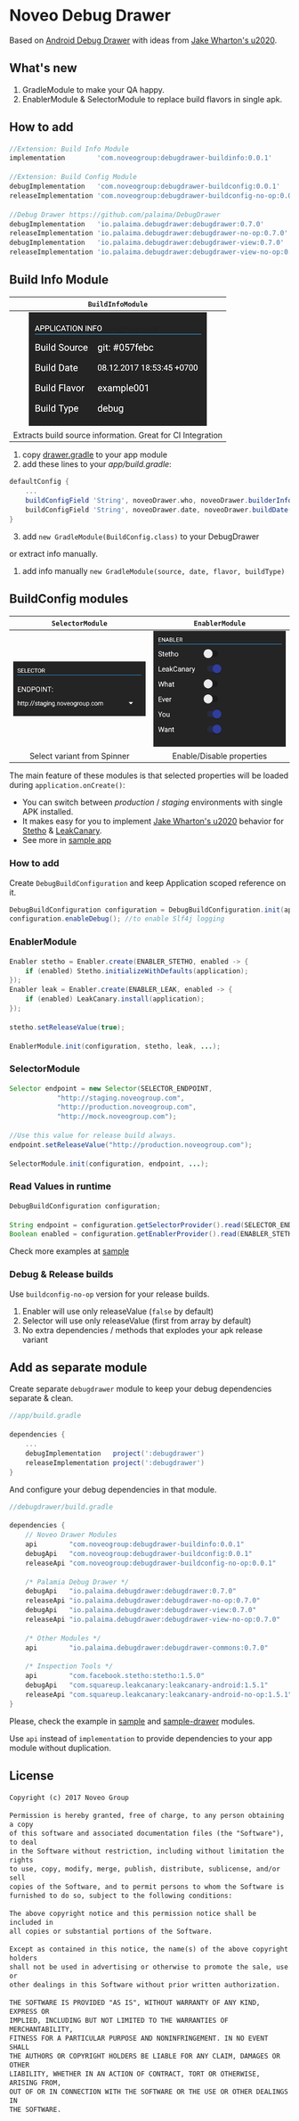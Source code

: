 # Noveo Debug Drawer

Based on [Android Debug Drawer](https://github.com/palaima/DebugDrawer) with ideas from [Jake Wharton's u2020](https://github.com/JakeWharton/u2020).

## What's new

1. GradleModule to make your QA happy.
2. EnablerModule & SelectorModule to replace build flavors in single apk.

## How to add

```groovy
//Extension: Build Info Module
implementation        'com.noveogroup:debugdrawer-buildinfo:0.0.1'

//Extension: Build Config Module
debugImplementation   'com.noveogroup:debugdrawer-buildconfig:0.0.1'
releaseImplementation 'com.noveogroup:debugdrawer-buildconfig-no-op:0.0.1'

//Debug Drawer https://github.com/palaima/DebugDrawer
debugImplementation   'io.palaima.debugdrawer:debugdrawer:0.7.0'
releaseImplementation 'io.palaima.debugdrawer:debugdrawer-no-op:0.7.0'
debugImplementation   'io.palaima.debugdrawer:debugdrawer-view:0.7.0'
releaseImplementation 'io.palaima.debugdrawer:debugdrawer-view-no-op:0.7.0'
```

## Build Info Module

| `BuildInfoModule` |  
| :---: | 
| ![Gradle Module Screenshot](images/gradle-module.png) | 
| Extracts build source information. Great for CI Integration | 

1. copy [drawer.gradle](/sample/drawer.gradle) to your app module
2. add these lines to your _app/build.gradle_:
```groovy
defaultConfig {
    ...
    buildConfigField 'String', noveoDrawer.who, noveoDrawer.builderInfo()
    buildConfigField 'String', noveoDrawer.date, noveoDrawer.buildDate()
}
```
3. add `new GradleModule(BuildConfig.class)` to your DebugDrawer 

or extract info manually.

1. add info manually `new GradleModule(source, date, flavor, buildType)`

## BuildConfig modules

| `SelectorModule` | `EnablerModule` |
| :---: | :---: |
| ![](images/selector-module.png) | ![](images/enabler-module.png) |
| Select variant from Spinner | Enable/Disable properties | 

The main feature of these modules is that selected properties will be loaded during `application.onCreate()`:

* You can switch between _production_ / _staging_ environments with single APK installed.
* It makes easy for you to implement [Jake Wharton's u2020](https://github.com/JakeWharton/u2020) behavior for [Stetho](http://facebook.github.io/stetho/) & [LeakCanary](https://github.com/square/leakcanary).
* See more in [sample app](sample)

### How to add

Create `DebugBuildConfiguration` and keep Application scoped reference on it.

```java
DebugBuildConfiguration configuration = DebugBuildConfiguration.init(application);
configuration.enableDebug(); //to enable Slf4j logging
```

### EnablerModule

```java
Enabler stetho = Enabler.create(ENABLER_STETHO, enabled -> {
    if (enabled) Stetho.initializeWithDefaults(application);
});
Enabler leak = Enabler.create(ENABLER_LEAK, enabled -> {
    if (enabled) LeakCanary.install(application);
});

stetho.setReleaseValue(true);

EnablerModule.init(configuration, stetho, leak, ...);
```

### SelectorModule

```java
Selector endpoint = new Selector(SELECTOR_ENDPOINT,
            "http://staging.noveogroup.com",
            "http://production.noveogroup.com",
            "http://mock.noveogroup.com");

//Use this value for release build always.
endpoint.setReleaseValue("http://production.noveogroup.com");

SelectorModule.init(configuration, endpoint, ...);
```

### Read Values in runtime

```java
DebugBuildConfiguration configuration;

String endpoint = configuration.getSelectorProvider().read(SELECTOR_ENDPOINT);
Boolean enabled = configuration.getEnablerProvider().read(ENABLER_STETHO);
```

Check more examples at [sample](sample)

### Debug & Release builds

Use `buildconfig-no-op` version for your release builds. 

1. Enabler will use only releaseValue (`false` by default)
2. Selector will use only releaseValue (first from array by default)
3. No extra dependencies / methods that explodes your apk release variant

## Add as separate module

Create separate `debugdrawer` module to keep your debug dependencies separate & clean. 

```groovy
//app/build.gradle

dependencies {
    ...
    debugImplementation   project(':debugdrawer')
    releaseImplementation project(':debugdrawer')
}
```

And configure your debug dependencies in that module.

```groovy
//debugdrawer/build.gradle

dependencies {
    // Noveo Drawer Modules
    api        "com.noveogroup:debugdrawer-buildinfo:0.0.1"
    debugApi   "com.noveogroup:debugdrawer-buildconfig:0.0.1"
    releaseApi "com.noveogroup:debugdrawer-buildconfig-no-op:0.0.1"

    /* Palamia Debug Drawer */
    debugApi   "io.palaima.debugdrawer:debugdrawer:0.7.0"
    releaseApi "io.palaima.debugdrawer:debugdrawer-no-op:0.7.0"
    debugApi   "io.palaima.debugdrawer:debugdrawer-view:0.7.0"
    releaseApi "io.palaima.debugdrawer:debugdrawer-view-no-op:0.7.0"
    
    /* Other Modules */
    api        "io.palaima.debugdrawer:debugdrawer-commons:0.7.0"

    /* Inspection Tools */
    api        "com.facebook.stetho:stetho:1.5.0"
    debugApi   "com.squareup.leakcanary:leakcanary-android:1.5.1"
    releaseApi "com.squareup.leakcanary:leakcanary-android-no-op:1.5.1"
}
```

Please, check the example in [sample](sample) and [sample-drawer](sample-drawer) modules.

Use `api` instead of `implementation` to provide dependencies to your app module without duplication.

## License

```text
Copyright (c) 2017 Noveo Group

Permission is hereby granted, free of charge, to any person obtaining a copy
of this software and associated documentation files (the "Software"), to deal
in the Software without restriction, including without limitation the rights
to use, copy, modify, merge, publish, distribute, sublicense, and/or sell
copies of the Software, and to permit persons to whom the Software is
furnished to do so, subject to the following conditions:

The above copyright notice and this permission notice shall be included in
all copies or substantial portions of the Software.

Except as contained in this notice, the name(s) of the above copyright holders
shall not be used in advertising or otherwise to promote the sale, use or
other dealings in this Software without prior written authorization.

THE SOFTWARE IS PROVIDED "AS IS", WITHOUT WARRANTY OF ANY KIND, EXPRESS OR
IMPLIED, INCLUDING BUT NOT LIMITED TO THE WARRANTIES OF MERCHANTABILITY,
FITNESS FOR A PARTICULAR PURPOSE AND NONINFRINGEMENT. IN NO EVENT SHALL
THE AUTHORS OR COPYRIGHT HOLDERS BE LIABLE FOR ANY CLAIM, DAMAGES OR OTHER
LIABILITY, WHETHER IN AN ACTION OF CONTRACT, TORT OR OTHERWISE, ARISING FROM,
OUT OF OR IN CONNECTION WITH THE SOFTWARE OR THE USE OR OTHER DEALINGS IN
THE SOFTWARE.
```
